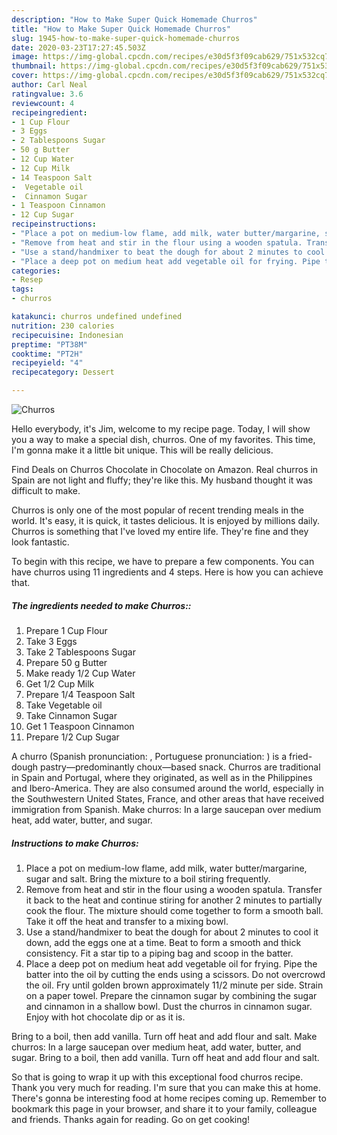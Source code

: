 ```yaml
---
description: "How to Make Super Quick Homemade Churros"
title: "How to Make Super Quick Homemade Churros"
slug: 1945-how-to-make-super-quick-homemade-churros
date: 2020-03-23T17:27:45.503Z
image: https://img-global.cpcdn.com/recipes/e30d5f3f09cab629/751x532cq70/churros-recipe-main-photo.jpg
thumbnail: https://img-global.cpcdn.com/recipes/e30d5f3f09cab629/751x532cq70/churros-recipe-main-photo.jpg
cover: https://img-global.cpcdn.com/recipes/e30d5f3f09cab629/751x532cq70/churros-recipe-main-photo.jpg
author: Carl Neal
ratingvalue: 3.6
reviewcount: 4
recipeingredient:
- 1 Cup Flour
- 3 Eggs
- 2 Tablespoons Sugar
- 50 g Butter
- 12 Cup Water
- 12 Cup Milk
- 14 Teaspoon Salt
-  Vegetable oil
-  Cinnamon Sugar
- 1 Teaspoon Cinnamon
- 12 Cup Sugar
recipeinstructions:
- "Place a pot on medium-low flame, add milk, water butter/margarine, sugar and salt. Bring the mixture to a boil stiring frequently."
- "Remove from heat and stir in the flour using a wooden spatula. Transfer it back to the heat and continue stiring for another 2 minutes to partially cook the flour. The mixture should come together to form a smooth ball. Take it off the heat and transfer to a mixing bowl."
- "Use a stand/handmixer to beat the dough for about 2 minutes to cool it down, add the eggs one at a time. Beat to form a smooth and thick consistency. Fit a star tip to a piping bag and scoop in the batter."
- "Place a deep pot on medium heat add vegetable oil for frying. Pipe the batter into the oil by cutting the ends using a scissors. Do not overcrowd the oil. Fry until golden brown approximately 11/2 minute per side. Strain on a paper towel. Prepare the cinnamon sugar by combining the sugar and cinnamon in a shallow bowl. Dust the churros in cinnamon sugar. Enjoy with hot chocolate dip or as it is."
categories:
- Resep
tags:
- churros

katakunci: churros undefined undefined
nutrition: 230 calories
recipecuisine: Indonesian
preptime: "PT38M"
cooktime: "PT2H"
recipeyield: "4"
recipecategory: Dessert

---
```



![Churros](https://img-global.cpcdn.com/recipes/e30d5f3f09cab629/751x532cq70/churros-recipe-main-photo.jpg)

Hello everybody, it's Jim, welcome to my recipe page. Today, I will show you a way to make a special dish, churros. One of my favorites. This time, I'm gonna make it a little bit unique. This will be really delicious.

Find Deals on Churros Chocolate in Chocolate on Amazon. Real churros in Spain are not light and fluffy; they&#39;re like this. My husband thought it was difficult to make.

Churros is only one of the most popular of recent trending meals in the world. It's easy, it is quick, it tastes delicious. It is enjoyed by millions daily. Churros is something that I've loved my entire life. They're fine and they look fantastic.


To begin with this recipe, we have to prepare a few components. You can have churros using 11 ingredients and 4 steps. Here is how you can achieve that.

##### The ingredients needed to make Churros::

1. Prepare 1 Cup Flour
1. Take 3 Eggs
1. Take 2 Tablespoons Sugar
1. Prepare 50 g Butter
1. Make ready 1/2 Cup Water
1. Get 1/2 Cup Milk
1. Prepare 1/4 Teaspoon Salt
1. Take  Vegetable oil
1. Take  Cinnamon Sugar
1. Get 1 Teaspoon Cinnamon
1. Prepare 1/2 Cup Sugar


A churro (Spanish pronunciation: , Portuguese pronunciation: ) is a fried-dough pastry—predominantly choux—based snack. Churros are traditional in Spain and Portugal, where they originated, as well as in the Philippines and Ibero-America. They are also consumed around the world, especially in the Southwestern United States, France, and other areas that have received immigration from Spanish. Make churros: In a large saucepan over medium heat, add water, butter, and sugar. 

##### Instructions to make Churros:

1. Place a pot on medium-low flame, add milk, water butter/margarine, sugar and salt. Bring the mixture to a boil stiring frequently.
1. Remove from heat and stir in the flour using a wooden spatula. Transfer it back to the heat and continue stiring for another 2 minutes to partially cook the flour. The mixture should come together to form a smooth ball. Take it off the heat and transfer to a mixing bowl.
1. Use a stand/handmixer to beat the dough for about 2 minutes to cool it down, add the eggs one at a time. Beat to form a smooth and thick consistency. Fit a star tip to a piping bag and scoop in the batter.
1. Place a deep pot on medium heat add vegetable oil for frying. Pipe the batter into the oil by cutting the ends using a scissors. Do not overcrowd the oil. Fry until golden brown approximately 11/2 minute per side. Strain on a paper towel. Prepare the cinnamon sugar by combining the sugar and cinnamon in a shallow bowl. Dust the churros in cinnamon sugar. Enjoy with hot chocolate dip or as it is.


Bring to a boil, then add vanilla. Turn off heat and add flour and salt. Make churros: In a large saucepan over medium heat, add water, butter, and sugar. Bring to a boil, then add vanilla. Turn off heat and add flour and salt. 

So that is going to wrap it up with this exceptional food churros recipe. Thank you very much for reading. I'm sure that you can make this at home. There's gonna be interesting food at home recipes coming up. Remember to bookmark this page in your browser, and share it to your family, colleague and friends. Thanks again for reading. Go on get cooking!
